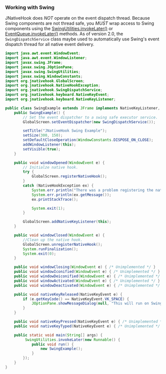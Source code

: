 ### Working with Swing
JNativeHook does *NOT* operate on the event dispatch thread.  Because Swing components are not thread safe, you *MUST* wrap access to Swing components using the [SwingUtilities.invokeLater()](http://docs.oracle.com/javase/1.5.0/docs/api/javax/swing/SwingUtilities.html#invokeLater(java.lang.Runnable)) or [EventQueue.invokeLater()](http://docs.oracle.com/javase/1.5.0/docs/api/java/awt/EventQueue.html#invokeLater(java.lang.Runnable)) methods.  As of version 2.0, the `SwingDispatchService` class maybe used to automatically use Swing's event dispatch thread for all native event delivery.

```java
import java.awt.event.WindowEvent;
import java.awt.event.WindowListener;
import javax.swing.JFrame;
import javax.swing.JOptionPane;
import javax.swing.SwingUtilities;
import javax.swing.WindowConstants;
import org.jnativehook.GlobalScreen;
import org.jnativehook.NativeHookException;
import org.jnativehook.SwingDispatchService;
import org.jnativehook.keyboard.NativeKeyEvent;
import org.jnativehook.keyboard.NativeKeyListener;

public class SwingExample extends JFrame implements NativeKeyListener, WindowListener {
	public SwingExample() {
		// Set the event dispatcher to a swing safe executor service.
		GlobalScreen.setEventDispatcher(new SwingDispatchService());

		setTitle("JNativeHook Swing Example");
		setSize(300, 150);
		setDefaultCloseOperation(WindowConstants.DISPOSE_ON_CLOSE);
		addWindowListener(this);
		setVisible(true);
	}

	public void windowOpened(WindowEvent e) {
		// Initialze native hook.
		try {
			GlobalScreen.registerNativeHook();
		}
		catch (NativeHookException ex) {
			System.err.println("There was a problem registering the native hook.");
			System.err.println(ex.getMessage());
			ex.printStackTrace();

			System.exit(1);
		}

		GlobalScreen.addNativeKeyListener(this);
	}

	public void windowClosed(WindowEvent e) {
		//Clean up the native hook.
		GlobalScreen.unregisterNativeHook();
		System.runFinalization();
		System.exit(0);
	}

	public void windowClosing(WindowEvent e) { /* Unimplemented */ }
	public void windowIconified(WindowEvent e) { /* Unimplemented */ }
	public void windowDeiconified(WindowEvent e) { /* Unimplemented */ }
	public void windowActivated(WindowEvent e) { /* Unimplemented */ }
	public void windowDeactivated(WindowEvent e) { /* Unimplemented */ }

	public void nativeKeyReleased(NativeKeyEvent e) {
		if (e.getKeyCode() == NativeKeyEvent.VK_SPACE) {
			JOptionPane.showMessageDialog(null, "This will run on Swing's Event Dispatch Thread.");
		}
	}

	public void nativeKeyPressed(NativeKeyEvent e) { /* Unimplemented */ }
	public void nativeKeyTyped(NativeKeyEvent e) { /* Unimplemented */ }

	public static void main(String[] args) {
		 SwingUtilities.invokeLater(new Runnable() {
			public void run() {
				new SwingExample();
			}
		});
	}
}
```
